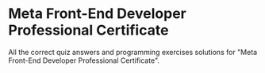# Meta Front-End Developer Professional Certificate

All the correct quiz answers and programming exercises solutions for "Meta Front-End Developer Professional Certificate".

